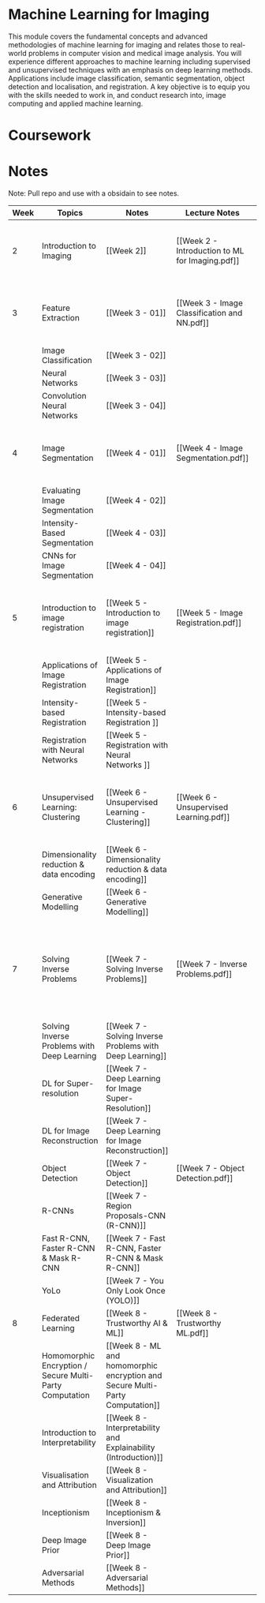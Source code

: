 # Machine Learning for Imaging

This module covers the fundamental concepts and advanced methodologies of machine learning for imaging and relates those to real-world problems in computer vision and medical image analysis. You will experience different approaches to machine learning including supervised and unsupervised techniques with an emphasis on deep learning methods. Applications include image classification, semantic segmentation, object detection and localisation, and registration. A key objective is to equip you with the skills needed to work in, and conduct research into, image computing and applied machine learning.

# Coursework

# Notes 

Note: Pull repo and use with a obsidain to see notes. 

| Week | Topics                                                  | Notes                                                                         | Lecture Notes                                   | Papers                                                                              |
| ---- | ------------------------------------------------------- | ----------------------------------------------------------------------------- | ----------------------------------------------- | ----------------------------------------------------------------------------------- |
| 2    | Introduction to Imaging                                 | [[Week 2]]                                                                    | [[Week 2 - Introduction to ML for Imaging.pdf]] | [[Week 2 - LeCun, Bengio, Hinton. 2015. Deep learning. Nature.pdf]]                 |
| 3    | Feature Extraction                                      | [[Week 3 - 01]]                                                               | [[Week 3 - Image Classification and NN.pdf]]    | [[Week 3 - Vaswan et al. 2017. Attention is all you need. NIPS.pdf]]                |
|      | Image Classification                                    | [[Week 3 - 02]]                                                               |                                                 |                                                                                     |
|      | Neural Networks                                         | [[Week 3 - 03]]                                                               |                                                 |                                                                                     |
|      | Convolution Neural Networks                             | [[Week 3 - 04]]                                                               |                                                 |                                                                                     |
| 4    | Image Segmentation                                      | [[Week 4 - 01]]                                                               | [[Week 4 - Image Segmentation.pdf]]             | [[Week 4 - Dosovitskiy et al. 2021. An image is worth 16x16 words. ICLR.pdf]]       |
|      | Evaluating Image Segmentation                           | [[Week 4 - 02]]                                                               |                                                 |                                                                                     |
|      | Intensity-Based Segmentation                            | [[Week 4 - 03]]                                                               |                                                 |                                                                                     |
|      | CNNs for Image Segmentation                             | [[Week 4 - 04]]                                                               |                                                 |                                                                                     |
| 5    | Introduction to image registration                      | [[Week 5 - Introduction to image registration]]                               | [[Week 5 - Image Registration.pdf]]             | [[Week 5 - Ranftl et al. 2021. Vision Transformers for Dense Prediction. ICCV.pdf]] |
|      | Applications of Image Registration                      | [[Week 5 - Applications of Image Registration]]                               |                                                 |                                                                                     |
|      | Intensity-based Registration                            | [[Week 5 - Intensity-based Registration  ]]                                   |                                                 |                                                                                     |
|      | Registration with Neural Networks                       | [[Week 5 - Registration with Neural Networks  ]]                              |                                                 |                                                                                     |
| 6    | Unsupervised Learning: Clustering                       | [[Week 6 -  Unsupervised Learning - Clustering]]                              | [[Week 6 - Unsupervised Learning.pdf]]          | [[Week 6 - Ho et al. 2020. Denoising Diffusion Probabilistic Models. NeurIPS.pdf]]                                                                                    |
|      | Dimensionality reduction & data encoding                | [[Week 6 - Dimensionality reduction & data encoding]]                         |                                                 |                                                                                     |
|      | Generative Modelling                                    | [[Week 6 - Generative Modelling]]                                             |                                                 |                                                                                     |
| 7    | Solving Inverse Problems                                | [[Week 7 - Solving Inverse Problems]]                                         | [[Week 7 - Inverse Problems.pdf]]               |  [[Week 7 - Chen et al. 2020. A simple framework for contrastive learning of visual representation. ICML.pdf]]                                                                                   |
|      | Solving Inverse Problems with Deep Learning             | [[Week 7 - Solving Inverse Problems with Deep Learning]]                      |                                                 |                                                                                     |
|      | DL for Super-resolution                                 | [[Week 7 - Deep Learning for Image Super-Resolution]]                         |                                                 |                                                                                     |
|      | DL for Image Reconstruction                             | [[Week 7 - Deep Learning for Image Reconstruction]]                           |                                                 |                                                                                     |
|      | Object Detection                                        | [[Week 7 - Object Detection]]                                                 | [[Week 7 - Object Detection.pdf]]               |                                                                                     |
|      | R-CNNs                                                  | [[Week 7 - Region Proposals-CNN (R-CNN)]]                                     |                                                 |                                                                                     |
|      | Fast R-CNN, Faster R-CNN & Mask R-CNN                   | [[Week 7 - Fast R-CNN, Faster R-CNN & Mask R-CNN]]                            |                                                 |                                                                                     |
|      | YoLo                                                    | [[Week 7 - You Only Look Once (YOLO)]]                                        |                                                 |                                                                                     |
| 8    | Federated Learning                                      | [[Week 8 - Trustworthy AI & ML]]                                              | [[Week 8 - Trustworthy ML.pdf]]                 |                                                                                     |
|      | Homomorphic Encryption / Secure Multi-Party Computation | [[Week 8 - ML and homomorphic encryption and Secure Multi-Party Computation]] |                                                 |                                                                                     |
|      | Introduction to Interpretability                        | [[Week 8 - Interpretability and Explainability (Introduction)]]               |                                                 |                                                                                     |
|      | Visualisation and Attribution                           | [[Week 8 - Visualization and Attribution]]                                    |                                                 |                                                                                     |
|      | Inceptionism                                            | [[Week 8 - Inceptionism & Inversion]]                                         |                                                 |                                                                                     |
|      | Deep Image Prior                                        | [[Week 8 - Deep Image Prior]]                                                 |                                                 |                                                                                     |
|      | Adversarial Methods                                     | [[Week 8 - Adversarial Methods]]                                              |                                                 |                                                                                     |
